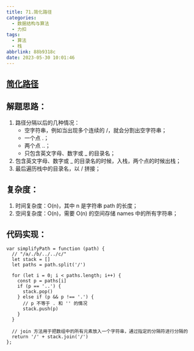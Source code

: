 ```yaml
---
title: 71.简化路径
categories:
  - 数据结构与算法
  - 力扣
tags:
  - 算法
  - 栈
abbrlink: 88b9318c
date: 2023-05-30 10:01:46
---
```


## [简化路径](https://leetcode.cn/problems/simplify-path/)

## 解题思路：
1. 路径分隔以后的几种情况：
    - 空字符串，例如当出现多个连续的 /，就会分割出空字符串；
    - 一个点 .；
    - 两个点 ..；
    - 只包含英文字母、数字或 _ 的目录名；
2. 包含英文字母、数字或 _ 的目录名的时候，入栈，两个点的时候出栈；
3. 最后遍历栈中的目录名，以 / 拼接；

## 复杂度：
1. 时间复杂度：O(n)，其中 n 是字符串 path 的长度；
2. 空间复杂度：O(n)，需要 O(n) 的空间存储 names 中的所有字符串；

## 代码实现：
```JS
var simplifyPath = function (path) {
  // "/a/./b/../../c/"
  let stack = []
  let paths = path.split('/')

  for (let i = 0; i < paths.length; i++) {
    const p = paths[i]
    if (p == '..') {
      stack.pop()
    } else if (p && p !== '.') {
      // p 不等于 . 和 '' 的情况
      stack.push(p)
    }
  }

  // join 方法用于把数组中的所有元素放入一个字符串，通过指定的分隔符进行分隔的
  return '/' + stack.join('/')
};
```

